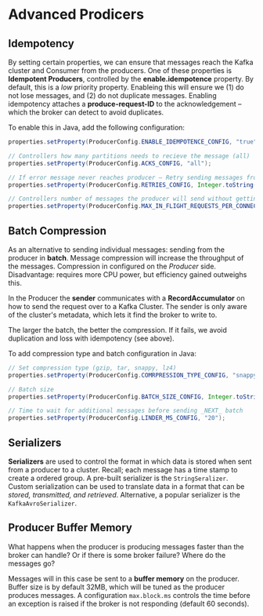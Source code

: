 # Advanced Prodicers

## Idempotency

By setting certain properties, we can ensure that messages reach the Kafka cluster and Consumer from the producers. One
of these properties is **Idempotent Producers**, controlled by the **enable.idempotence** property. By default, this is
a *low* priority property. Enableing this will ensure we (1) do not lose messages, and (2) do not duplicate messages.
Enabling idempotency attaches a **produce-request-ID** to the acknowledgement – which the broker can detect to avoid
duplicates.

To enable this in Java, add the following configuration:

```java
properties.setProperty(ProducerConfig.ENABLE_IDEMPOTENCE_CONFIG, "true");

// Controllers how many partitions needs to recieve the message (all)
properties.setProperty(ProducerConfig.ACKS_CONFIG, "all");

// If error message never reaches producer – Retry sending messages from producer 
properties.setProperty(ProducerConfig.RETRIES_CONFIG, Integer.toString(Integer.MAX_VALUE)); 

// Controllers number of messages the producer will send without getting a response
properties.setProperty(ProducerConfig.MAX_IN_FLIGHT_REQUESTS_PER_CONNECTION, "5");
```

## Batch Compression

As an alternative to sending individual messages: sending from the producer in **batch**. Message compression will
increase the throughput of the messages. Compression in configured on the *Producer* side. Disadvantage: requires more
CPU power, but efficiency gained outweighs this.

In the Producer the **sender** communicates with a **RecordAccumulator** on how to send the request over to a Kafka
Cluster. The sender is only aware of the cluster's metadata, which lets it find the broker to write to.

The larger the batch, the better the compression. If it fails, we avoid duplication and loss with idempotency (see
above).

To add compression type and batch configuration in Java:

```java
// Set compression type (gzip, tar, snappy, lz4)
properties.setProperty(ProducerConfig.COMRPRESSION_TYPE_CONFIG, "snappy");

// Batch size
properties.setProperty(ProducerConfig.BATCH_SIZE_CONFIG, Integer.toString(32*1024)));

// Time to wait for additional messages before sending _NEXT_ batch
properties.setProperty(ProducerConfig.LINDER_MS_CONFIG, "20");
```

## Serializers

**Serializers** are used to control the format in which data is stored when sent from a producer to a cluster. Recall;
each message has a time stamp to create a ordered group. A pre-built serializer is the `StringSeralizer`. Custom
serialization can be used to translate data in a format that can be *stored, transmitted, and retrieved*. Alternative, a
popular serializer is the `KafkaAvroSerializer`.

## Producer Buffer Memory

What happens when the producer is producing messages faster than the broker can handle? Or if there is some broker
failure? Where do the messages go?

Messages will in this case be sent to a **buffer memory** on the producer. Buffer size is by default 32MB, which will be
tuned as the producer produces messages. A configuration `max.block.ms` controls the time before an exception is raised
if the broker is not responding (default 60 seconds).